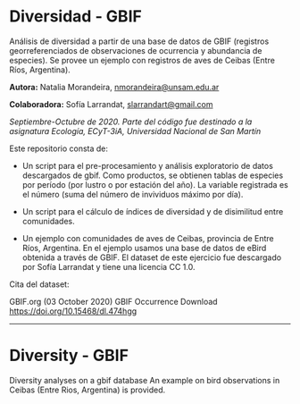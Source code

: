 # Diversidad - GBIF

Análisis de diversidad a partir de una base de datos de GBIF (registros georreferenciados de observaciones de ocurrencia y abundancia de especies). Se provee un ejemplo con registros de aves de Ceibas (Entre Ríos, Argentina).

**Autora:** Natalia Morandeira, nmorandeira@unsam.edu.ar

**Colaboradora:** Sofía Larrandat, slarrandart@gmail.com 

_Septiembre-Octubre de 2020. Parte del código fue destinado a la asignatura Ecología, ECyT-3iA, Universidad Nacional de San Martín_

Este repositorio consta de:

* Un script para el pre-procesamiento y análisis exploratorio de datos descargados de gbif. Como productos, se obtienen tablas de especies por período (por lustro o por estación del año). La variable registrada es el número (suma del número de invividuos máximo por día).

* Un script para el cálculo de índices de diversidad y de disimilitud entre comunidades.

* Un ejemplo con comunidades de aves de Ceibas, provincia de Entre Ríos, Argentina. 
En el ejemplo usamos una base de datos de eBird obtenida a través de GBIF. El dataset de este ejercicio fue descargado por Sofía Larrandat y tiene una licencia CC 1.0.

Cita del dataset: 

GBIF.org (03 October 2020) GBIF Occurrence Download https://doi.org/10.15468/dl.474hgg



-----------------
# Diversity - GBIF
Diversity analyses on a gbif database
An example on bird observations in Ceibas (Entre Rios, Argentina) is provided.
